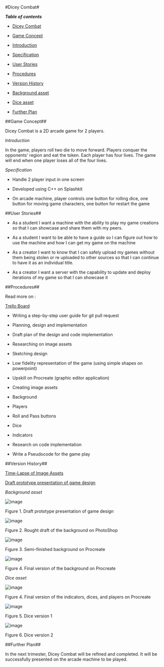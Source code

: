#Dicey Combat#

**_Table of contents_**

- [Dicey Combat](#dicey-combat)

* [Game Concept](#game-concept)

- [Introduction](#introduction)

- [Specification](#specification)

* [User Stories](#user-stories)

* [Procedures](#procedures)

* [Version History](#version-history)

- [Background asset](#background-asset)

- [Dice asset](#dice-asset)

* [Further Plan](#further-plan)

##Game Concept##

Dicey Combat is a 2D arcade game for 2 players.

_Introduction_

In the game, players roll two die to move forward. Players conquer the opponents' region and eat the token. Each player has four lives. The game will end when one player loses all of the four lives.

_Specification_

- Handle 2 player input in one screen

- Developed using C++ on Splashkit

- On arcade machine, player controls one button for rolling dice, one button for moving game characters, one button for restart the game

##User Stories##

- As a student I want a machine with the ability to play my game creations so that I can showcase and share them with my peers.

- As a student I want to be able to have a guide so I can figure out how to use the machine and how I can get my game on the machine

- As a creator I want to know that I can safely upload my games without them being stolen or re uploaded to other sources so that I can continue to have it as an individual title.

- As a creator I want a server with the capability to update and deploy iterations of my game so that I can showcase it

##Procedures##

Read more on :

[Trello Board](https://trello.com/b/ZqLqB2VB/cool-game-team)

- Writing a step-by-step user guide for git pull request

- Planning, design and implementation

- Draft plan of the design and code implementation

- Researching on image assets

- Sketching design

- Low fidelity representation of the game (using simple shapes on powerpoint)

- Upskill on Procreate (graphic editor application)

- Creating image assets

- Background

- Players

- Roll and Pass buttons

- Dice

- Indicators

- Research on code implementation

- Write a Pseudocode for the game play

##Version History##

[Time-Lapse of Image Assets](https://youtu.be/5eA3UTkKqgs)

[Draft prototype presentation of game design](https://docs.google.com/presentation/d/1NAFD1ZbJFT7JtbG1qoaIBiS6UfSF0FfsAPnxu15A-Gk/edit?usp=sharing)

_Background asset_

![image](Images\Background1.png)

Figure 1. Draft prototype presentation of game design

![image](Images\DiceyCombatBackground.png)

Figure 2. Rought draft of the background on PhotoShop

![image](Images\Background2.png)

Figure 3. Semi-finished background on Procreate

![image](Images\Background3.png)

Figure 4. Final version of the background on Procreate

_Dice asset_

![image](Images\Tokens.png)

Figure 4. Final version of the indicators, dices, and players on Procreate

![image](Images\Dice1.png)

Figure 5. Dice version 1

![image](Images\Dice2.png)

Figure 6. Dice version 2

##Further Plan##

In the next trimester, Dicey Combat will be refined and completed. It will be successfully presented on the arcade machine to be played.
